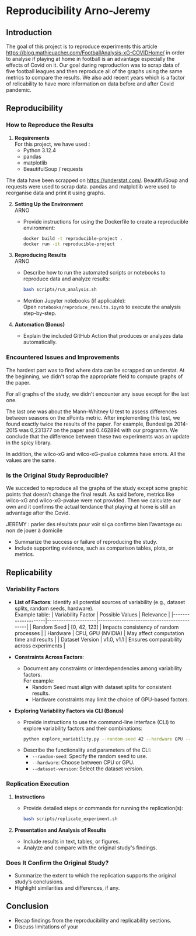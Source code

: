 # Reproducibility Arno-Jeremy

## Introduction

The goal of this project is to reproduce experiments this article https://blog.mathieuacher.com/FootballAnalysis-xG-COVIDHome/ in order to analyse if playing at home in football is an advantage especially the effects of Covid on it. Our goal during reproduction was to scrap data of five football leagues and then reproduce all of the graphs using the same metrics to compare the results. We also add recent years which is a factor of relicability to have more information on data before and after Covid pandemic. 

## Reproducibility

### How to Reproduce the Results
1. **Requirements**  
   For this project, we have used : 
    - Python 3.12.4
    - pandas
    - matplotlib
    - BeautifulSoup / requests

The data have been scrapped on https://understat.com/. BeautifulSoup and requests were used to scrap data. pandas and matplotlib were used to reorganise data and print it using graphs.

2. **Setting Up the Environment**  
    ARNO
   - Provide instructions for using the Dockerfile to create a reproducible environment:  
     ```bash
     docker build -t reproducible-project .
     docker run -it reproducible-project
     ```

3. **Reproducing Results**  
    ARNO
   - Describe how to run the automated scripts or notebooks to reproduce data and analyze results:
     ```bash
     bash scripts/run_analysis.sh
     ```
   - Mention Jupyter notebooks (if applicable):  
     Open `notebooks/reproduce_results.ipynb` to execute the analysis step-by-step.

4. **Automation (Bonus)**  
   - Explain the included GitHub Action that produces or analyzes data automatically.  
    
### Encountered Issues and Improvements

The hardest part was to find where data can be scrapped on understat. At the beginning, we didn't scrap the appropriate field to compute graphs of the paper.

For all graphs of the study, we didn't encounter any issue except for the last one.

The last one was about the Mann–Whitney U test to assess differences between seasons on the xPoints metric.
After implementing this test, we found exactly twice the results of the paper. For example, Bundesliga 2014-2015 was 0,231377 on the paper and 0.462894 with our programm. We conclude that the difference between these two experiments was an update in the spicy library. 

In addition, the wilco-xG and wilco-xG-pvalue columns have errors. All the values are the same.

### Is the Original Study Reproducible?

We succeded to reproduce all the graphs of the study except some graphic points that doesn't change the final result. As said before, metrics like wilco-xG and wilco-xG-pvalue were not provided. Then we calculate our own and it confirms the actual tendance that playing at home is still an advantage after the Covid.

JEREMY : parler des résultats pour voir si ça confirme bien l'avantage ou non de jouer à domicile

- Summarize the success or failure of reproducing the study.
- Include supporting evidence, such as comparison tables, plots, or metrics.

## Replicability

### Variability Factors
- **List of Factors**: Identify all potential sources of variability (e.g., dataset splits, random seeds, hardware).  
  Example table:
  | Variability Factor | Possible Values     | Relevance                                   |
  |--------------------|---------------------|--------------------------------------------|
  | Random Seed        | [0, 42, 123]       | Impacts consistency of random processes    |
  | Hardware           | CPU, GPU (NVIDIA)  | May affect computation time and results    |
  | Dataset Version    | v1.0, v1.1         | Ensures comparability across experiments   |

- **Constraints Across Factors**:  
  - Document any constraints or interdependencies among variability factors.  
    For example:
    - Random Seed must align with dataset splits for consistent results.
    - Hardware constraints may limit the choice of GPU-based factors.

- **Exploring Variability Factors via CLI (Bonus)**  
   - Provide instructions to use the command-line interface (CLI) to explore variability factors and their combinations:  
     ```bash
     python explore_variability.py --random-seed 42 --hardware GPU --dataset-version v1.1
     ```
   - Describe the functionality and parameters of the CLI:
     - `--random-seed`: Specify the random seed to use.
     - `--hardware`: Choose between CPU or GPU.
     - `--dataset-version`: Select the dataset version.


### Replication Execution
1. **Instructions**  
   - Provide detailed steps or commands for running the replication(s):  
     ```bash
     bash scripts/replicate_experiment.sh
     ```

2. **Presentation and Analysis of Results**  
   - Include results in text, tables, or figures.
   - Analyze and compare with the original study's findings.

### Does It Confirm the Original Study?
- Summarize the extent to which the replication supports the original study’s conclusions.
- Highlight similarities and differences, if any.

## Conclusion
- Recap findings from the reproducibility and replicability sections.
- Discuss limitations of your
